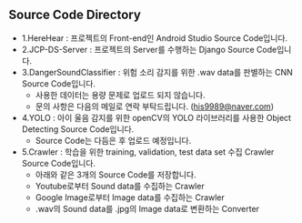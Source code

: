 ## Source Code Directory

* 1.HereHear : 프로젝트의 Front-end인 Android Studio Source Code입니다.
* 2.JCP-DS-Server : 프로젝트의 Server를 수행하는 Django Source Code입니다.
* 3.DangerSoundClassifier : 위험 소리 감지를 위한 .wav data를 판별하는 CNN Source Code입니다.
  + 사용한 데이터는 용량 문제로 업로드 되지 않습니다.
  + 문의 사항은 다음의 메일로 연락 부탁드립니다. (his9989@naver.com)
* 4.YOLO : 아이 울음 감지를 위한 openCV의 YOLO 라이브러리를 사용한 Object Detecting Source Code입니다.
  + Source Code는 다듬은 후 업로드 예정입니다.
* 5.Crawler : 학습을 위한 training, validation, test data set 수집 Crawler Source Code입니다.
  + 아래와 같은 3개의 Source Code를 저장합니다.
  + Youtube로부터 Sound data를 수집하는 Crawler
  + Google Image로부터 Image data를 수집하는 Crawler
  + .wav의 Sound data를 .jpg의 Image data로 변환하는 Converter
